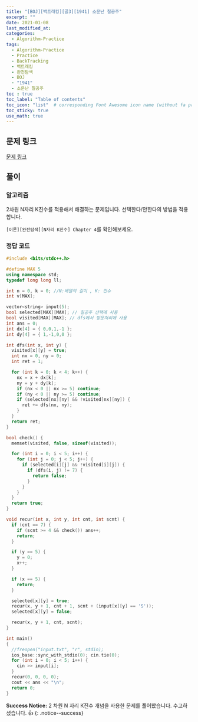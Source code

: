 ```yaml
---
title: "[BOJ][백트래킹][골3][1941] 소문난 칠공주"
excerpt: ""
date: 2021-01-08
last_modified_at: 
categories:
  - Algorithm-Practice
tags:
  - Algorithm-Practice
  - Practice
  - BackTracking
  - 백트래킹
  - 완전탐색
  - BOJ
  - "1941"
  - 소문난 칠공주
toc : true
toc_label: "Table of contents"
toc_icon: "list"  # corresponding Font Awesome icon name (without fa prefix)
toc_sticky: true
use_math: true
---
```


## 문제 링크

[문제 링크](https://www.acmicpc.net/problem/1941)  

##  풀이

### 알고리즘

2차원 N자리 K진수를 적용해서 해결하는 문제입니다. 선택한다/안한다의 방법을 적용합니다.  

`[이론][완전탐색][N자리 K진수] Chapter 4`를 확인해보세요.  

### 정답 코드

```cpp
#include <bits/stdc++.h>

#define MAX 5
using namespace std;
typedef long long ll;

int n = 0, k = 0; //N:배열의 길이 , K: 진수
int v[MAX];

vector<string> input(5);
bool selected[MAX][MAX]; // 칠공주 선택에 사용
bool visited[MAX][MAX]; // dfs에서 방문처리에 사용
int ans = 0;
int dx[4] = { 0,0,1,-1 };
int dy[4] = { 1,-1,0,0 };

int dfs(int x, int y) {
  visited[x][y] = true;
  int nx = 0, ny = 0;
  int ret = 1;

  for (int k = 0; k < 4; k++) {
    nx = x + dx[k];
    ny = y + dy[k];
    if (nx < 0 || nx >= 5) continue;
    if (ny < 0 || ny >= 5) continue;
    if (selected[nx][ny] && !visited[nx][ny]) {
      ret += dfs(nx, ny);
    }
  }
  return ret;
}

bool check() {
  memset(visited, false, sizeof(visited));

  for (int i = 0; i < 5; i++) {
    for (int j = 0; j < 5; j++) {
      if (selected[i][j] && !visited[i][j]) {
        if (dfs(i, j) != 7) {
          return false;
        }
      }
    }
  }
  return true;
}

void recur(int x, int y, int cnt, int scnt) {
  if (cnt == 7) {
    if (scnt >= 4 && check()) ans++;
    return;
  }

  if (y == 5) {
    y = 0;
    x++;
  }

  if (x == 5) {
    return;
  }

  selected[x][y] = true;
  recur(x, y + 1, cnt + 1, scnt + (input[x][y] == 'S'));
  selected[x][y] = false;

  recur(x, y + 1, cnt, scnt);
}

int main()
{
  //freopen("input.txt", "r", stdin);
  ios_base::sync_with_stdio(0); cin.tie(0);
  for (int i = 0; i < 5; i++) {
    cin >> input[i];
  }
  recur(0, 0, 0, 0);
  cout << ans << "\n";
  return 0;
}
```

**Success Notice:**
2 차원 N 자리 K진수 개념을 사용한 문제를 풀어봤습니다. 수고하셨습니다. :+1:
{: .notice--success}